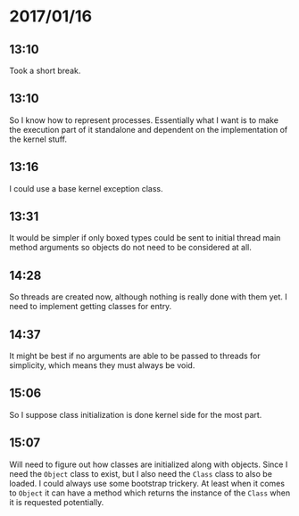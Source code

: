 # 2017/01/16

## 13:10

Took a short break.

## 13:10

So I know how to represent processes. Essentially what I want is to make the
execution part of it standalone and dependent on the implementation of the
kernel stuff.

## 13:16

I could use a base kernel exception class.

## 13:31

It would be simpler if only boxed types could be sent to initial thread main
method arguments so objects do not need to be considered at all.

## 14:28

So threads are created now, although nothing is really done with them yet. I
need to implement getting classes for entry.

## 14:37

It might be best if no arguments are able to be passed to threads for
simplicity, which means they must always be void.

## 15:06

So I suppose class initialization is done kernel side for the most part.

## 15:07

Will need to figure out how classes are initialized along with objects. Since
I need the `Object` class to exist, but I also need the `Class` class to also
be loaded. I could always use some bootstrap trickery. At least when it comes
to `Object` it can have a method which returns the instance of the `Class`
when it is requested potentially.
